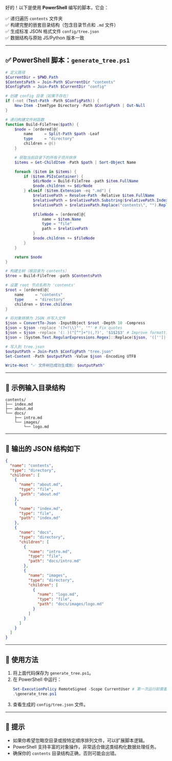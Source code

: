 好的！以下是使用 **PowerShell** 编写的脚本，它会：

✅ 递归遍历 `contents` 文件夹  
✅ 构建完整的嵌套目录结构（包含目录节点和 `.md` 文件）  
✅ 生成标准 JSON 格式文件 `config/tree.json`  
✅ 数据结构与原始 JS/Python 版本一致

---

## ✅ PowerShell 脚本：`generate_tree.ps1`

```powershell
# 定义路径
$CurrentDir = $PWD.Path
$ContentsPath = Join-Path $CurrentDir "contents"
$ConfigPath = Join-Path $CurrentDir "config"

# 创建 config 目录（如果不存在）
if (-not (Test-Path -Path $ConfigPath)) {
    New-Item -ItemType Directory -Path $ConfigPath | Out-Null
}

# 递归构建文件树函数
function Build-FileTree($path) {
    $node = [ordered]@{
        name     = Split-Path $path -Leaf
        type     = "directory"
        children = @()
    }

    # 获取当前目录下的所有子项并排序
    $items = Get-ChildItem -Path $path | Sort-Object Name

    foreach ($item in $items) {
        if ($item.PSIsContainer) {
            $dirNode = Build-FileTree -path $item.FullName
            $node.children += $dirNode
        } elseif ($item.Extension -eq ".md") {
            $relativePath = Resolve-Path -Relative $item.FullName
            $relativePath = $relativePath.Substring($relativePath.IndexOf('\') + 1) # 去掉开头 .\ 或 ..\
            $relativePath = $relativePath.Replace("contents\", "").Replace("contents/", "")

            $fileNode = [ordered]@{
                name = $item.Name
                type = "file"
                path = $relativePath
            }
            $node.children += $fileNode
        }
    }

    return $node
}

# 构建主树（根目录为 contents）
$tree = Build-FileTree -path $ContentsPath

# 设置 root 节点名称为 'contents'
$root = [ordered]@{
    name     = "contents"
    type     = "directory"
    children = $tree.children
}

# 将对象转换为 JSON 并写入文件
$json = ConvertTo-Json -InputObject $root -Depth 10 -Compress
$json = $json -replace '(?<!\\)"', '"' # Fix quotes
$json = $json -replace '(: )("[^"]+")(,?)', '$1$2$3' # Improve formatting
$json = [System.Text.RegularExpressions.Regex]::Replace($json, '(['']|(?<!\\)": )("{[^}]*}")', '$1$2') # Fix nested objects

# 写入到 tree.json
$outputPath = Join-Path $ConfigPath "tree.json"
Set-Content -Path $outputPath -Value $json -Encoding UTF8

Write-Host "✅ 文件树已成功生成到: $outputPath"
```

---

## 📁 示例输入目录结构

```
contents/
├── index.md
├── about.md
└── docs/
    ├── intro.md
    └── images/
        └── logo.md
```

---

## 📄 输出的 JSON 结构如下

```json
{
  "name": "contents",
  "type": "directory",
  "children": [
    {
      "name": "about.md",
      "type": "file",
      "path": "about.md"
    },
    {
      "name": "index.md",
      "type": "file",
      "path": "index.md"
    },
    {
      "name": "docs",
      "type": "directory",
      "children": [
        {
          "name": "intro.md",
          "type": "file",
          "path": "docs/intro.md"
        },
        {
          "name": "images",
          "type": "directory",
          "children": [
            {
              "name": "logo.md",
              "type": "file",
              "path": "docs/images/logo.md"
            }
          ]
        }
      ]
    }
  ]
}
```

---

## 🧪 使用方法

1. 将上面代码保存为 `generate_tree.ps1`。
2. 在 PowerShell 中运行：
   ```powershell
   Set-ExecutionPolicy RemoteSigned -Scope CurrentUser # 第一次运行前需要设置权限
   .\generate_tree.ps1
   ```
3. 查看生成的 `config/tree.json` 文件。

---

## 📌 提示

- 如果你希望忽略空目录或按特定顺序排列文件，可以扩展脚本逻辑。
- PowerShell 支持丰富的对象操作，非常适合做这类结构化数据处理任务。
- 确保你的 `contents` 目录结构正确，否则可能会出错。